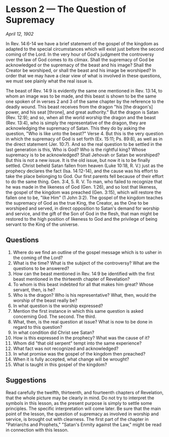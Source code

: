 # Lesson 2 — The Question of Supremacy

*April 12, 1902*

In Rev. 14:6-14 we have a brief statement of the gospel of the kingdom as adapted to the special circumstances which will exist just before the second coming of the Lord. In the very hour of God's judgment the controversy over the law of God comes to its climax. Shall the supremacy of God be acknowledged or the supremacy of the beast and his image? Shall the Creator be worshiped, or shall the beast and his image be worshiped? In order that we may have a clear view of what is involved in these questions, we must see plainly what the real issue is.

The beast of Rev. 14:9 is evidently the same one mentioned in Rev. 13:14, to whom an image was to be made, and this beast is shown to be the same one spoken of in verses 2 and 3 of the same chapter by the reference to the deadly wound. This beast receives from the dragon "his [the dragon's] power, and his seat [throne], and great authority." But the dragon is Satan (Rev. 12:9); and so, when all the world worship the dragon and the beast (Rev. 13:4), who is simply the representative of the dragon, they are acknowledging the supremacy of Satan. This they do by asking the question, "Who is like unto the beast?" Verse 4. But this is the very question in which the supremacy of God is set forth (Ex. 15:11; Ps. 89:8), as well as in the direct statement (Jer. 10:7). And so the real question to be settled in the last generation is this, Who is God? Who is the rightful king? Whose supremacy is to be acknowledged? Shall Jehovah or Satan be worshiped? But this is not a new issue. It is the old issue, but now it is to be finally settled. Christ beheld Satan fallen from heaven (Luke 10:18, R. V.) just as the prophecy declares the fact (Isa. 14:12-14), and the cause was his effort to take the place belonging to God. Our first parents fell because of their effort to do the same thing. Gen. 3:4, 5. R. V. To man, who failed to recognize that he was made in the likeness of God (Gen. 1:26), and so lost that likeness, the gospel of the kingdom was preached (Gen. 3:15), which will restore the fallen one to be, "like Him" (1 John 3:2). The gospel of the kingdom teaches the supremacy of God as the true King, the Creator, as the One to be worshiped and served, in direct opposition to Satan's demand for worship and service, and the gift of the Son of God in the flesh, that man might be restored to the high position of likeness to God and the privilege of being servant to the King of the universe.

## Questions

1. Where do we find an outline of the gospel message which is to usher in the coming of the Lord?
2. What is the time? What is the subject of the controversy? What are the questions to be answered?
3. How can the beast mentioned in Rev. 14:9 be identified with the first beast mentioned in the thirteenth chapter of Revelation?
4. To whom is this beast indebted for all that makes him great? Whose servant, then, is he?
5. Who is the dragon? Who is his representative? What, then, would the worship of the beast really be?
6. In what question is the worship expressed?
7. Mention the first instance in which this same question is asked concerning God. The second. The third.
8. What, then, is the real question at issue? What is now to be done in regard to this question?
9. In what condition did Christ see Satan?
10. How is this expressed in the prophecy? What was the cause of it?
11. Whom did "that old serpent" tempt into the same experience?
12. What fact was not recognized and acknowledged?
13. In what promise was the gospel of the kingdom then preached?
14. When it is fully accepted, what change will be wrought?
15. What is taught in this gospel of the kingdom?

## Suggestions

Read carefully the twelfth, thirteenth, and fourteenth chapters of Revelation, that the whole picture may be clearly in mind. Do not try to interpret the symbols in this lesson, as the present purpose is simply to settle some principles. The specific interpretation will come later. Be sure that the main point of the lesson, the question of supremacy as involved in worship and service, is brought out with clearness. The first part of the chapter in "Patriarchs and Prophets," "Satan's Enmity against the Law," might be read in connection with this lesson.